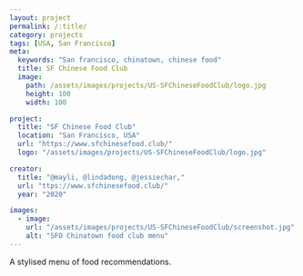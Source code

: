 ```yaml
---
layout: project
permalink: /:title/
category: projects
tags: [USA, San Francisco]
meta:
  keywords: "San francisco, chinatown, chinese food"
  title: SF Chinese Food Club
  image:
    path: /assets/images/projects/US-SFChineseFoodClub/logo.jpg
    height: 100
    width: 100

project:
  title: "SF Chinese Food Club"
  location: "San Francisco, USA"
  url: "https://www.sfchinesefood.club/"
  logo: "/assets/images/projects/US-SFChineseFoodClub/logo.jpg"

creator:
  title: "@mayli, @lindadong, @jessiechar,"
  url: "ttps://www.sfchinesefood.club/"
  year: "2020"

images:
  - image:
    url: "/assets/images/projects/US-SFChineseFoodClub/screenshot.jpg"
    alt: "SFO Chinatown food club menu"
---
```

<p>A stylised menu of food recommendations.</p>